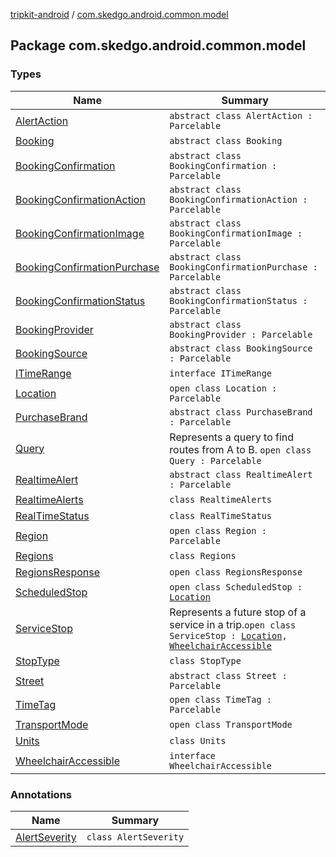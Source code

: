 [tripkit-android](../index.md) / [com.skedgo.android.common.model](./index.md)

## Package com.skedgo.android.common.model

### Types

| Name | Summary |
|---|---|
| [AlertAction](-alert-action/index.md) | `abstract class AlertAction : Parcelable` |
| [Booking](-booking/index.md) | `abstract class Booking` |
| [BookingConfirmation](-booking-confirmation/index.md) | `abstract class BookingConfirmation : Parcelable` |
| [BookingConfirmationAction](-booking-confirmation-action/index.md) | `abstract class BookingConfirmationAction : Parcelable` |
| [BookingConfirmationImage](-booking-confirmation-image/index.md) | `abstract class BookingConfirmationImage : Parcelable` |
| [BookingConfirmationPurchase](-booking-confirmation-purchase/index.md) | `abstract class BookingConfirmationPurchase : Parcelable` |
| [BookingConfirmationStatus](-booking-confirmation-status/index.md) | `abstract class BookingConfirmationStatus : Parcelable` |
| [BookingProvider](-booking-provider/index.md) | `abstract class BookingProvider : Parcelable` |
| [BookingSource](-booking-source/index.md) | `abstract class BookingSource : Parcelable` |
| [ITimeRange](-i-time-range/index.md) | `interface ITimeRange` |
| [Location](-location/index.md) | `open class Location : Parcelable` |
| [PurchaseBrand](-purchase-brand/index.md) | `abstract class PurchaseBrand : Parcelable` |
| [Query](-query/index.md) | Represents a query to find routes from A to B. `open class Query : Parcelable` |
| [RealtimeAlert](-realtime-alert/index.md) | `abstract class RealtimeAlert : Parcelable` |
| [RealtimeAlerts](-realtime-alerts/index.md) | `class RealtimeAlerts` |
| [RealTimeStatus](-real-time-status/index.md) | `class RealTimeStatus` |
| [Region](-region/index.md) | `open class Region : Parcelable` |
| [Regions](-regions/index.md) | `class Regions` |
| [RegionsResponse](-regions-response/index.md) | `open class RegionsResponse` |
| [ScheduledStop](-scheduled-stop/index.md) | `open class ScheduledStop : `[`Location`](-location/index.md) |
| [ServiceStop](-service-stop/index.md) | Represents a future stop of a service in a trip.`open class ServiceStop : `[`Location`](-location/index.md)`, `[`WheelchairAccessible`](-wheelchair-accessible/index.md) |
| [StopType](-stop-type/index.md) | `class StopType` |
| [Street](-street/index.md) | `abstract class Street : Parcelable` |
| [TimeTag](-time-tag/index.md) | `open class TimeTag : Parcelable` |
| [TransportMode](-transport-mode/index.md) | `open class TransportMode` |
| [Units](-units/index.md) | `class Units` |
| [WheelchairAccessible](-wheelchair-accessible/index.md) | `interface WheelchairAccessible` |

### Annotations

| Name | Summary |
|---|---|
| [AlertSeverity](-alert-severity/index.md) | `class AlertSeverity` |
